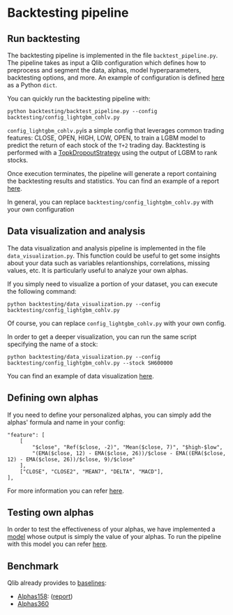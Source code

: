 # Backtesting pipeline

## Run backtesting

The backtesting pipeline is implemented in the file `backtest_pipeline.py`.
The pipeline takes as input a Qlib configuration which defines how to preprocess and segment the data, alphas, model hyperparameters, backtesting options, and more.
An example of configuration is defined [here](config_lightgbm_cohlv.py) as a Python `dict`.

You can quickly run the backtesting pipeline with:
```
python backtesting/backtest_pipeline.py --config backtesting/config_lightgbm_cohlv.py
```
`config_lightgbm_cohlv.py`is a simple config that leverages common trading features: CLOSE, OPEN, HIGH, LOW, OPEN, to train a LGBM model to predict the return of each stock of the `T+2` trading day.
Backtesting is performed with a [TopkDropoutStrategy](https://qlib.readthedocs.io/en/latest/component/strategy.html#topkdropoutstrategy) using the output of LGBM to rank stocks.

Once execution terminates, the pipeline will generate a report containing the backtesting results and statistics.
You can find an example of a report [here](data_example/report_lightgbm_alphas158.html).

In general, you can replace `backtesting/config_lightgbm_cohlv.py` with your own configuration

## Data visualization and analysis

The data visualization and analysis pipeline is implemented in the file `data_visualization.py`.
This function could be useful to get some insights about your data such as variables relantionships, correlations, missing values, etc.
It is particularly useful to analyze your own alphas.

If you simply need to visualize a portion of your dataset, you can execute the following command:
```
python backtesting/data_visualization.py --config backtesting/config_lightgbm_cohlv.py
```
Of course, you can replace `config_lightgbm_cohlv.py` with your own config.

In order to get a deeper visualization, you can run the same script specifying the name of a stock:
```
python backtesting/data_visualization.py --config backtesting/config_lightgbm_cohlv.py --stock SH600000
```
You can find an example of data visualization [here](data_example/train_set_visualization_SH600000.html).

## Defining own alphas

If you need to define your personalized alphas, you can simply add the alphas' formula and name in your config:
```
"feature": [
    [
        "$close", "Ref($close, -2)", "Mean($close, 7)", "$high-$low", 
        "(EMA($close, 12) - EMA($close, 26))/$close - EMA((EMA($close, 12) - EMA($close, 26))/$close, 9)/$close"
    ],
    ["CLOSE", "CLOSE2", "MEAN7", "DELTA", "MACD"],
],
```
For more information you can refer [here](https://qlib.readthedocs.io/en/latest/advanced/alpha.html#example).

## Testing own alphas

In order to test the effectiveness of your alphas, we have implemented a [model](../qlib/contrib/model/alphas_strategy.py) whose output is simply the value of your alphas.
To run the pipeline with this model you can refer [here](config_singlealpha_ma_csi500.py).

## Benchmark

Qlib already provides to [baselines](https://qlib.readthedocs.io/en/latest/component/data.html#qlib-format-data):
- [Alphas158](https://github.com/microsoft/qlib/blob/main/qlib/contrib/data/handler.py#L140): ([report](data_example/report_config_lightgbm_alphas158_csi500.html))
- [Alphas360](https://github.com/microsoft/qlib/blob/main/qlib/contrib/data/handler.py#L47)